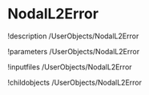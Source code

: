 <!-- MOOSE Documentation Stub: Remove this when content is added. -->

# NodalL2Error
!description /UserObjects/NodalL2Error

!parameters /UserObjects/NodalL2Error

!inputfiles /UserObjects/NodalL2Error

!childobjects /UserObjects/NodalL2Error
